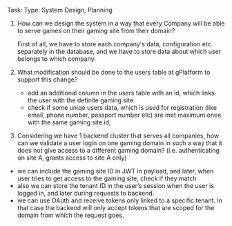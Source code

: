 Task: Type: System Design, Planning

1. How can we design the system in a way that every Company will be able to serve
games on their gaming site from their domain?

    First of all, we have to store each company's data, configuration etc. separately in the database, and we have to store data about which user belongs to which company. 

2. What modification should be done to the users table at gPlatform to support this change?
   - add an additional column in the users table with an id, which links the user with the definite gaming site
   - check if some uniqe users data, which is used for registration (like email, phone number, passport number etc) are met maximum once with the same gaming site id;

3. Considering we have 1 backend cluster that serves all companies, how can we validate a user login on one gaming domain in such a way that it does not give
access to a different gaming domain? (i.e. authenticating on site A, grants access to site A only)
  - we can include the gaming site ID in JWT in payload, and later, when user tries to get access to the gaming site, check if they match 
  - also we can store the tenant ID in the user’s session when the user is logged in, and later during requests to backend.
  - we can use OAuth and receive tokens only linked to a specific tenant. In that case the backend will only accept tokens that are scoped for the domain from which the request goes.
